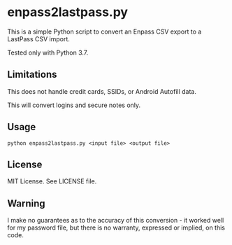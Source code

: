 # enpass2lastpass.py

This is a simple Python script to convert an Enpass CSV export to a LastPass CSV import.

Tested only with Python 3.7.

## Limitations

This does not handle credit cards, SSIDs, or Android Autofill data.

This will convert logins and secure notes only.

## Usage

```
python enpass2lastpass.py <input file> <output file>
```

## License

MIT License. See LICENSE file.

## Warning

I make no guarantees as to the accuracy of this conversion - it worked well for my password file,
but there is no warranty, expressed or implied, on this code.
